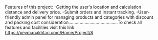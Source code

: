 Features of this project:
-Getting the user's location and calculation distance and delivery price.
-Submit orders and instant tracking.
-User-friendly admin panel for managing products and categories with discount and packing cost consideration........................................To check all features and facilities visit this link https://peymanakhtari.com/Home/Project/8
